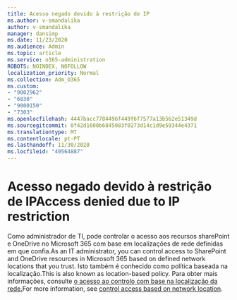 ```yaml
---
title: Acesso negado devido à restrição de IP
ms.author: v-smandalika
author: v-smandalika
manager: dansimp
ms.date: 11/23/2020
ms.audience: Admin
ms.topic: article
ms.service: o365-administration
ROBOTS: NOINDEX, NOFOLLOW
localization_priority: Normal
ms.collection: Adm_O365
ms.custom:
- "9002962"
- "6830"
- "9000150"
- "7303"
ms.openlocfilehash: 4447bacc7784496f449f6f7577a13b562e51349d
ms.sourcegitcommit: 0f42d1600b6845083f0273d14c1d9e59344e4371
ms.translationtype: MT
ms.contentlocale: pt-PT
ms.lasthandoff: 11/30/2020
ms.locfileid: "49564887"
---
```

# <a name="access-denied-due-to-ip-restriction"></a><span data-ttu-id="18706-102">Acesso negado devido à restrição de IP</span><span class="sxs-lookup"><span data-stu-id="18706-102">Access denied due to IP restriction</span></span>

<span data-ttu-id="18706-103">Como administrador de TI, pode controlar o acesso aos recursos sharePoint e OneDrive no Microsoft 365 com base em localizações de rede definidas em que confia.</span><span class="sxs-lookup"><span data-stu-id="18706-103">As an IT administrator, you can control access to SharePoint and OneDrive resources in Microsoft 365 based on defined network locations that you trust.</span></span> <span data-ttu-id="18706-104">Isto também é conhecido como política baseada na localização.</span><span class="sxs-lookup"><span data-stu-id="18706-104">This is also known as location-based policy.</span></span> <span data-ttu-id="18706-105">Para obter mais informações, consulte [o acesso ao controlo com base na localização da rede.](https://docs.microsoft.com/sharepoint/control-access-based-on-network-location)</span><span class="sxs-lookup"><span data-stu-id="18706-105">For more information, see [control access based on network location](https://docs.microsoft.com/sharepoint/control-access-based-on-network-location).</span></span>

